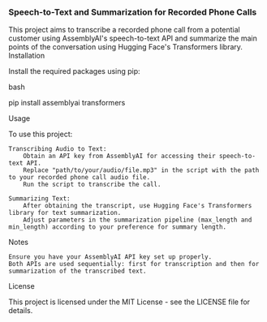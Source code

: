 ### Speech-to-Text and Summarization for Recorded Phone Calls

This project aims to transcribe a recorded phone call from a potential customer using AssemblyAI's speech-to-text API and summarize the main points of the conversation using Hugging Face's Transformers library.
Installation

Install the required packages using pip:

bash

pip install assemblyai transformers

Usage

To use this project:

    Transcribing Audio to Text:
        Obtain an API key from AssemblyAI for accessing their speech-to-text API.
        Replace "path/to/your/audio/file.mp3" in the script with the path to your recorded phone call audio file.
        Run the script to transcribe the call.

    Summarizing Text:
        After obtaining the transcript, use Hugging Face's Transformers library for text summarization.
        Adjust parameters in the summarization pipeline (max_length and min_length) according to your preference for summary length.

Notes

    Ensure you have your AssemblyAI API key set up properly.
    Both APIs are used sequentially: first for transcription and then for summarization of the transcribed text.

License

This project is licensed under the MIT License - see the LICENSE file for details.
